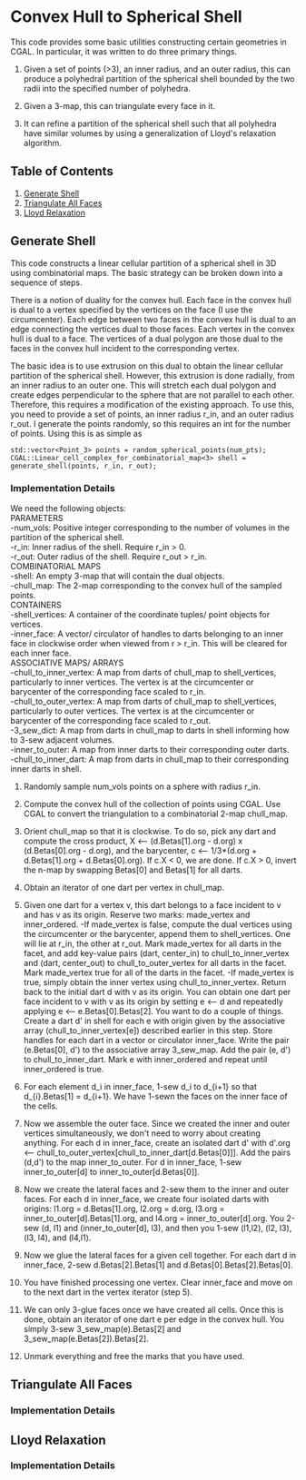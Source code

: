 # Convex Hull to Spherical Shell

This code provides some basic utilities constructing certain geometries in CGAL. In particular, it was written to do three primary things.

1. Given a set of points (>3), an inner radius, and an outer radius, this can produce a polyhedral partition of the spherical shell bounded by the two radii into the specified number of polyhedra.

2. Given a 3-map, this can triangulate every face in it.

3. It can refine a partition of the spherical shell such that all polyhedra have similar volumes by using a generalization of Lloyd's relaxation algorithm.

## Table of Contents

1. [Generate Shell](#gen_shell)
2. [Triangulate All Faces](#tri)
3. [Lloyd Relaxation](#relax)

<a name="gen_shell"></a>
## Generate Shell

This code constructs a linear cellular partition of a spherical shell in 3D using combinatorial maps. The basic strategy can be broken down into a sequence of steps.

There is a notion of duality for the convex hull. Each face in the convex hull is dual to a vertex specified by the vertices on the face (I use the circumcenter). Each edge between two faces in the convex hull is dual to an edge connecting the vertices dual to those faces. Each vertex in the convex hull is dual to a face. The vertices of a dual polygon are those dual to the faces in the convex hull incident to the corresponding vertex.

The basic idea is to use extrusion on this dual to obtain the linear cellular partition of the spherical shell. However, this extrusion is done radially, from an inner radius to an outer one. This will stretch each dual polygon and create edges perpendicular to the sphere that are not parallel to each other. Therefore, this requires a modification of the existing approach. To use this, you need to provide a set of points, an inner radius r_in, and an outer radius r_out. I generate the points randomly, so this requires an int for the number of points. Using this is as simple as
```
std::vector<Point_3> points = random_spherical_points(num_pts);  
CGAL::Linear_cell_complex_for_combinatorial_map<3> shell = generate_shell(points, r_in, r_out);  
```

### Implementation Details
We need the following objects:  
PARAMETERS  
-num_vols: Positive integer corresponding to the number of volumes in the partition of the spherical shell.  
-r_in: Inner radius of the shell. Require r_in > 0.  
-r_out: Outer radius of the shell. Require r_out > r_in.  
COMBINATORIAL MAPS  
-shell: An empty 3-map that will contain the dual objects.  
-chull_map: The 2-map corresponding to the convex hull of the sampled points.  
CONTAINERS  
-shell_vertices: A container of the coordinate tuples/ point objects for vertices.  
-inner_face: A vector/ circulator of handles to darts belonging to an inner face in clockwise order when viewed from r > r_in.   This will be cleared for each inner face.  
ASSOCIATIVE MAPS/ ARRAYS  
-chull_to_inner_vertex: A map from darts of chull_map to shell_vertices, particularly to inner vertices. The vertex is at the circumcenter or barycenter of the corresponding face scaled to r_in.  
-chull_to_outer_vertex: A map from darts of chull_map to shell_vertices, particularly to outer vertices. The vertex is at the circumcenter or barycenter of the corresponding face scaled to r_out.  
-3_sew_dict: A map from darts in chull_map to darts in shell informing how to 3-sew adjacent volumes.  
-inner_to_outer: A map from inner darts to their corresponding outer darts.  
-chull_to_inner_dart: A map from darts in chull_map to their corresponding inner darts in shell.  

1. Randomly sample num_vols points on a sphere with radius r_in.

2. Compute the convex hull of the collection of points using CGAL. Use CGAL to convert the triangulation to a combinatorial 2-map chull_map.

3. Orient chull_map so that it is clockwise. To do so, pick any dart and compute the cross product, X <-- (d.Betas[1].org - d.org) x (d.Betas[0].org - d.org), and the barycenter, c <-- 1/3*(d.org + d.Betas[1].org + d.Betas[0].org). If c.X < 0, we are done. If c.X > 0, invert the n-map by swapping Betas[0] and Betas[1] for all darts.

4. Obtain an iterator of one dart per vertex in chull_map.

5. Given one dart for a vertex v, this dart belongs to a face incident to v and has v as its origin. Reserve two marks: made_vertex  and inner_ordered.
-If made_vertex is false, compute the dual vertices using the circumcenter or the barycenter, append them to shell_vertices. One will lie at r_in, the other at r_out. Mark made_vertex for all darts in the facet, and add key-value pairs (dart, center_in) to chull_to_inner_vertex and (dart, center_out) to chull_to_outer_vertex for all darts in the facet. Mark made_vertex true for all of the darts in the facet.
-If made_vertex is true, simply obtain the inner vertex using chull_to_inner_vertex.
Return back to the initial dart d with v as its origin. You can obtain one dart per face incident to v with v as its origin by setting e <-- d and repeatedly applying e <-- e.Betas[0].Betas[2]. You want to do a couple of things. Create a dart d' in shell for each e with origin given by the associative array (chull_to_inner_vertex[e]) described earlier in this step. Store handles for each dart in a vector or circulator inner_face. Write the pair (e.Betas[0], d') to the associative array 3_sew_map. Add the pair (e, d') to chull_to_inner_dart. Mark e with inner_ordered and repeat until inner_ordered is true.

6. For each element d_i in inner_face, 1-sew d_i to d_{i+1} so that d_{i}.Betas[1] = d_{i+1}. We have 1-sewn the faces on the inner face of the cells.

7. Now we assemble the outer face.  Since we created the inner and outer vertices simultaneously, we don't need to worry about creating anything. For each d in inner_face, create an isolated dart d' with d'.org <-- chull_to_outer_vertex[chull_to_inner_dart[d.Betas[0]]]. Add the pairs (d,d') to the map inner_to_outer. For d in inner_face, 1-sew inner_to_outer[d] to inner_to_outer[d.Betas[0]].

8. Now we create the lateral faces and 2-sew them to the inner and outer faces. For each d in inner_face, we create four isolated darts with origins: l1.org = d.Betas[1].org, l2.org = d.org, l3.org = inner_to_outer[d].Betas[1].org, and l4.org = inner_to_outer[d].org. You 2-sew (d, l1) and (inner_to_outer[d], l3), and then you 1-sew (l1,l2), (l2, l3), (l3, l4), and (l4,l1).

9. Now we glue the lateral faces for a given cell together. For each dart d in inner_face, 2-sew d.Betas[2].Betas[1] and d.Betas[0].Betas[2].Betas[0].

10. You have finished processing one vertex. Clear inner_face and move on to the next dart in the vertex iterator (step 5).

11. We can only 3-glue faces once we have created all cells. Once this is done, obtain an iterator of one dart e per edge in the convex hull. You simply 3-sew 3_sew_map(e).Betas[2] and 3_sew_map(e.Betas[2]).Betas[2].

12. Unmark everything and free the marks that you have used.

<a name="tri"></a>
## Triangulate All Faces

### Implementation Details

<a name="relax"></a>
## Lloyd Relaxation

### Implementation Details
